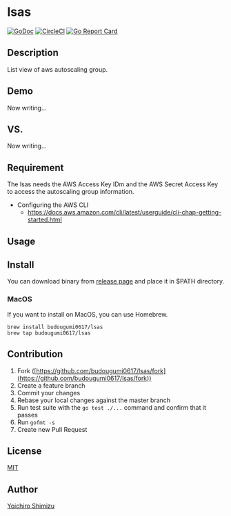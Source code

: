 lsas
====

[![GoDoc](https://godoc.org/github.com/budougumi0617/lsas?status.svg)](https://godoc.org/github.com/budougumi0617/lsas)
[![CircleCI](https://img.shields.io/circleci/project/github/budougumi0617/lsas.svg)](https://circleci.com/gh/budougumi0617/lsas/tree/master)
[![Go Report Card](https://goreportcard.com/badge/github.com/budougumi0617/lsas)](https://goreportcard.com/report/github.com/budougumi0617/lsas)

## Description
List view of aws autoscaling group.

## Demo
Now writing...

## VS.
Now writing...

## Requirement
The lsas needs the AWS Access Key IDm and the AWS Secret Access Key to access the autoscaling group information.

- Configuring the AWS CLI
  - https://docs.aws.amazon.com/cli/latest/userguide/cli-chap-getting-started.html


## Usage

## Install
You can download binary from [release page](https://github.com/budougumi0617/lsas/releases) and place it in $PATH directory.

### MacOS
If you want to install on MacOS, you can use Homebrew.
```
brew install budougumi0617/lsas
brew tap budougumi0617/lsas
```


## Contribution
1. Fork ([https://github.com/budougumi0617/lsas/fork](https://github.com/budougumi0617/lsas/fork))
2. Create a feature branch
3. Commit your changes
4. Rebase your local changes against the master branch
5. Run test suite with the `go test ./...` command and confirm that it passes
6. Run `gofmt -s`
7. Create new Pull Request

## License

[MIT](https://github.com/budougumi0617/lsas/blob/master/LICENSE)

## Author

[Yoichiro Shimizu](https://github.com/budougumi0617)

